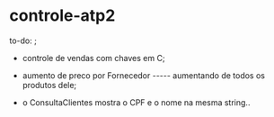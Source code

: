 # controle-atp2
to-do: ;
- controle de vendas com chaves em C;

- aumento de preco por Fornecedor ----- aumentando de todos os produtos dele;
- o ConsultaClientes mostra o CPF e o nome na mesma string.. 
